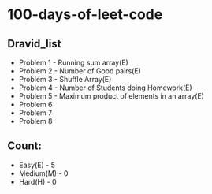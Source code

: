 # 100-days-of-leet-code
## Dravid_list
- Problem 1 - Running sum array(E)
- Problem 2 - Number of Good pairs(E)
- Problem 3 - Shuffle Array(E)
- Problem 4 - Number of Students doing Homework(E)                                                                                      
- Problem 5 - Maximum product of elements in an array(E)
- Problem 6                                                                                                 
- Problem 7                                                                                                  
- Problem 8                                                                                                  
## Count:
- Easy(E) - 5
- Medium(M) - 0
- Hard(H) - 0
